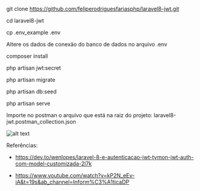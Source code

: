 git clone https://github.com/feliperodriguesfariasphp/laravel8-jwt.git

cd laravel8-jwt

cp .env_example .env

Altere os dados de conexão do banco de dados no arquivo .env

composer install

php artisan jwt:secret

php artisan migrate

php artisan db:seed

php artisan serve

Importe no postman o arquivo que está na raiz do projeto: laravel8-jwt.postman_collection.json

![alt text](https://github.com/feliperodriguesfariasphp/laravel8-jwt/blob/main/importar_postman.png?raw=true)

Referências: 

- https://dev.to/wenlopes/laravel-8-e-autenticacao-jwt-tymon-jwt-auth-com-model-customizada-2l7k


- https://www.youtube.com/watch?v=kP2N_eEv-iA&t=19s&ab_channel=Inform%C3%A1ticaDP

